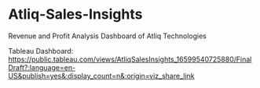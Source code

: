 # Atliq-Sales-Insights
Revenue and Profit Analysis Dashboard of Atliq Technologies

Tableau Dashboard:
https://public.tableau.com/views/AtliqSalesInsights_16599540725880/FinalDraft?:language=en-US&publish=yes&:display_count=n&:origin=viz_share_link
